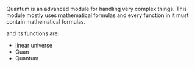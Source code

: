 Quantum is an advanced module for handling very complex things.
This module mostly uses mathematical formulas and every function in it must contain mathematical formulas.

and its functions are: 
- linear universe 
- Quan 
- Quantum